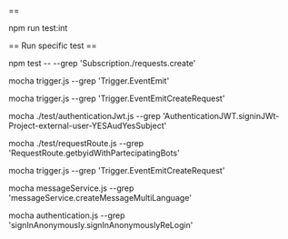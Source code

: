 == 

npm run test:int

== Run specific test ==

npm test --  --grep 'Subscription./requests.create'



mocha trigger.js   --grep 'Trigger.EventEmit'

mocha trigger.js   --grep 'Trigger.EventEmitCreateRequest'


mocha ./test/authenticationJwt.js    --grep 'AuthenticationJWT.signinJWt-Project-external-user-YESAudYesSubject'

mocha ./test/requestRoute.js    --grep 'RequestRoute.getbyidWithPartecipatingBots'

mocha trigger.js   --grep 'Trigger.EventEmitCreateRequest'


mocha messageService.js   --grep 'messageService.createMessageMultiLanguage'



mocha authentication.js   --grep 'signInAnonymously.signInAnonymouslyReLogin'




